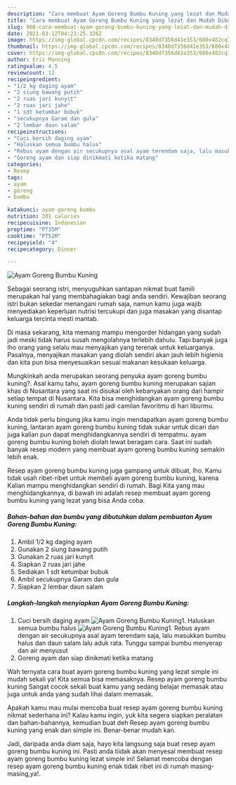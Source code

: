 ```yaml
---
description: "Cara membuat Ayam Goreng Bumbu Kuning yang lezat dan Mudah Dibuat"
title: "Cara membuat Ayam Goreng Bumbu Kuning yang lezat dan Mudah Dibuat"
slug: 908-cara-membuat-ayam-goreng-bumbu-kuning-yang-lezat-dan-mudah-dibuat
date: 2021-03-12T04:23:25.326Z
image: https://img-global.cpcdn.com/recipes/8348d7356d41e353/680x482cq70/ayam-goreng-bumbu-kuning-foto-resep-utama.jpg
thumbnail: https://img-global.cpcdn.com/recipes/8348d7356d41e353/680x482cq70/ayam-goreng-bumbu-kuning-foto-resep-utama.jpg
cover: https://img-global.cpcdn.com/recipes/8348d7356d41e353/680x482cq70/ayam-goreng-bumbu-kuning-foto-resep-utama.jpg
author: Eric Manning
ratingvalue: 4.5
reviewcount: 12
recipeingredient:
- "1/2 kg daging ayam"
- "2 siung bawang putih"
- "2 ruas jari kunyit"
- "2 ruas jari jahe"
- "1 sdt ketumbar bubuk"
- "secukupnya Garam dan gula"
- "2 lembar daun salam"
recipeinstructions:
- "Cuci bersih daging ayam"
- "Haluskan semua bumbu halus"
- "Rebus ayam dengan air secukupnya asal ayam terendam saja, lalu masukkan bumbu halus dan daun salam lalu aduk rata. Tunggu sampai bumbu menyerap dan air menyusut"
- "Goreng ayam dan siap dinikmati ketika matang"
categories:
- Resep
tags:
- ayam
- goreng
- bumbu

katakunci: ayam goreng bumbu 
nutrition: 201 calories
recipecuisine: Indonesian
preptime: "PT35M"
cooktime: "PT52M"
recipeyield: "4"
recipecategory: Dinner

---
```



![Ayam Goreng Bumbu Kuning](https://img-global.cpcdn.com/recipes/8348d7356d41e353/680x482cq70/ayam-goreng-bumbu-kuning-foto-resep-utama.jpg)

Sebagai seorang istri, menyuguhkan santapan nikmat buat famili merupakan hal yang membahagiakan bagi anda sendiri. Kewajiban seorang istri bukan sekedar menangani rumah saja, namun kamu juga wajib menyediakan keperluan nutrisi tercukupi dan juga masakan yang disantap keluarga tercinta mesti mantab.

Di masa  sekarang, kita memang mampu mengorder hidangan yang sudah jadi meski tidak harus susah mengolahnya terlebih dahulu. Tapi banyak juga lho orang yang selalu mau menyajikan yang terenak untuk keluarganya. Pasalnya, menyajikan masakan yang diolah sendiri akan jauh lebih higienis dan kita pun bisa menyesuaikan sesuai makanan kesukaan keluarga. 



Mungkinkah anda merupakan seorang penyuka ayam goreng bumbu kuning?. Asal kamu tahu, ayam goreng bumbu kuning merupakan sajian khas di Nusantara yang saat ini disukai oleh kebanyakan orang dari hampir setiap tempat di Nusantara. Kita bisa menghidangkan ayam goreng bumbu kuning sendiri di rumah dan pasti jadi camilan favoritmu di hari liburmu.

Anda tidak perlu bingung jika kamu ingin mendapatkan ayam goreng bumbu kuning, lantaran ayam goreng bumbu kuning tidak sukar untuk dicari dan juga kalian pun dapat menghidangkannya sendiri di tempatmu. ayam goreng bumbu kuning boleh diolah lewat beragam cara. Saat ini sudah banyak resep modern yang membuat ayam goreng bumbu kuning semakin lebih enak.

Resep ayam goreng bumbu kuning juga gampang untuk dibuat, lho. Kamu tidak usah ribet-ribet untuk membeli ayam goreng bumbu kuning, karena Kalian mampu menghidangkan sendiri di rumah. Bagi Kita yang mau menghidangkannya, di bawah ini adalah resep membuat ayam goreng bumbu kuning yang lezat yang bisa Anda coba.

<!--inarticleads1-->

##### Bahan-bahan dan bumbu yang dibutuhkan dalam pembuatan Ayam Goreng Bumbu Kuning:

1. Ambil 1/2 kg daging ayam
1. Gunakan 2 siung bawang putih
1. Gunakan 2 ruas jari kunyit
1. Siapkan 2 ruas jari jahe
1. Sediakan 1 sdt ketumbar bubuk
1. Ambil secukupnya Garam dan gula
1. Siapkan 2 lembar daun salam




<!--inarticleads2-->

##### Langkah-langkah menyiapkan Ayam Goreng Bumbu Kuning:

1. Cuci bersih daging ayam
<img src="https://img-global.cpcdn.com/steps/45322172b2f1fe41/160x128cq70/ayam-goreng-bumbu-kuning-langkah-memasak-1-foto.jpg" alt="Ayam Goreng Bumbu Kuning">1. Haluskan semua bumbu halus
<img src="https://img-global.cpcdn.com/steps/94f32e9d5c07a10a/160x128cq70/ayam-goreng-bumbu-kuning-langkah-memasak-2-foto.jpg" alt="Ayam Goreng Bumbu Kuning">1. Rebus ayam dengan air secukupnya asal ayam terendam saja, lalu masukkan bumbu halus dan daun salam lalu aduk rata. Tunggu sampai bumbu menyerap dan air menyusut
1. Goreng ayam dan siap dinikmati ketika matang




Wah ternyata cara buat ayam goreng bumbu kuning yang lezat simple ini mudah sekali ya! Kita semua bisa memasaknya. Resep ayam goreng bumbu kuning Sangat cocok sekali buat kamu yang sedang belajar memasak atau juga untuk anda yang sudah lihai dalam memasak.

Apakah kamu mau mulai mencoba buat resep ayam goreng bumbu kuning nikmat sederhana ini? Kalau kamu ingin, yuk kita segera siapkan peralatan dan bahan-bahannya, kemudian buat deh Resep ayam goreng bumbu kuning yang enak dan simple ini. Benar-benar mudah kan. 

Jadi, daripada anda diam saja, hayo kita langsung saja buat resep ayam goreng bumbu kuning ini. Pasti anda tiidak akan menyesal membuat resep ayam goreng bumbu kuning lezat simple ini! Selamat mencoba dengan resep ayam goreng bumbu kuning enak tidak ribet ini di rumah masing-masing,ya!.

